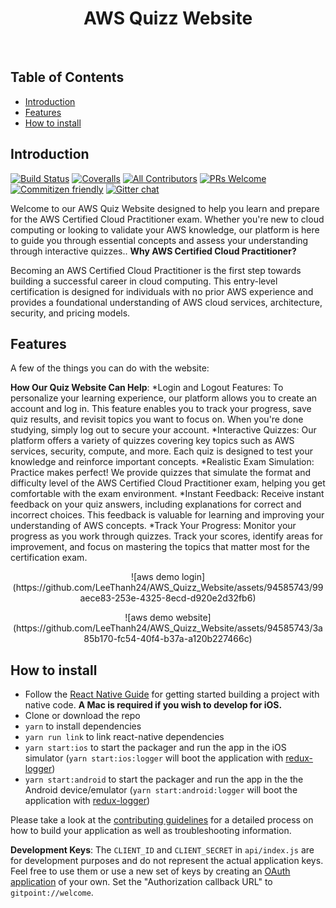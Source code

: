 <h1 align="center"> AWS Quizz Website </h1> <br>

<!-- START doctoc generated TOC please keep comment here to allow auto update -->
<!-- DON'T EDIT THIS SECTION, INSTEAD RE-RUN doctoc TO UPDATE -->
## Table of Contents

- [Introduction](#introduction)
- [Features](#features)
- [How to install](#build-process)




<!-- END doctoc generated TOC please keep comment here to allow auto update -->

## Introduction

[![Build Status](https://img.shields.io/travis/gitpoint/git-point.svg?style=flat-square)](https://travis-ci.org/gitpoint/git-point)
[![Coveralls](https://img.shields.io/coveralls/github/gitpoint/git-point.svg?style=flat-square)](https://coveralls.io/github/gitpoint/git-point)
[![All Contributors](https://img.shields.io/badge/all_contributors-73-orange.svg?style=flat-square)](./CONTRIBUTORS.md)
[![PRs Welcome](https://img.shields.io/badge/PRs-welcome-brightgreen.svg?style=flat-square)](http://makeapullrequest.com)
[![Commitizen friendly](https://img.shields.io/badge/commitizen-friendly-brightgreen.svg?style=flat-square)](http://commitizen.github.io/cz-cli/)
[![Gitter chat](https://img.shields.io/badge/chat-on_gitter-008080.svg?style=flat-square)](https://gitter.im/git-point)

Welcome to our AWS Quiz Website designed to help you learn and prepare for the AWS Certified Cloud Practitioner exam. Whether you're new to cloud computing or looking to validate your AWS knowledge, our platform is here to guide you through essential concepts and assess your understanding through interactive quizzes..
**Why AWS Certified Cloud Practitioner?**

Becoming an AWS Certified Cloud Practitioner is the first step towards building a successful career in cloud computing. This entry-level certification is designed for individuals with no prior AWS experience and provides a foundational understanding of AWS cloud services, architecture, security, and pricing models.


## Features

A few of the things you can do with the website:

**How Our Quiz Website Can Help**:
*Login and Logout Features: To personalize your learning experience, our platform allows you to create an account and log in. This feature enables you to track your progress, save quiz results, and revisit topics you want to focus on. When you're done studying, simply log out to secure your account.
*Interactive Quizzes: Our platform offers a variety of quizzes covering key topics such as AWS services, security, compute, and more. Each quiz is designed to test your knowledge and reinforce important concepts.
*Realistic Exam Simulation: Practice makes perfect! We provide quizzes that simulate the format and difficulty level of the AWS Certified Cloud Practitioner exam, helping you get comfortable with the exam environment.
*Instant Feedback: Receive instant feedback on your quiz answers, including explanations for correct and incorrect choices. This feedback is valuable for learning and improving your understanding of AWS concepts.
*Track Your Progress: Monitor your progress as you work through quizzes. Track your scores, identify areas for improvement, and focus on mastering the topics that matter most for the certification exam.


<p align="center">
  ![aws demo login](https://github.com/LeeThanh24/AWS_Quizz_Website/assets/94585743/99aece83-253e-4325-8ecd-d920e2d32fb6)
</p>

<p align="center">
  ![aws demo website](https://github.com/LeeThanh24/AWS_Quizz_Website/assets/94585743/3a85b170-fc54-40f4-b37a-a120b227466c)
</p>



## How to install

- Follow the [React Native Guide](https://facebook.github.io/react-native/docs/getting-started.html) for getting started building a project with native code. **A Mac is required if you wish to develop for iOS.**
- Clone or download the repo
- `yarn` to install dependencies
- `yarn run link` to link react-native dependencies
- `yarn start:ios` to start the packager and run the app in the iOS simulator (`yarn start:ios:logger` will boot the application with [redux-logger](<https://github.com/evgenyrodionov/redux-logger>))
- `yarn start:android` to start the packager and run the app in the the Android device/emulator (`yarn start:android:logger` will boot the application with [redux-logger](https://github.com/evgenyrodionov/redux-logger))

Please take a look at the [contributing guidelines](./CONTRIBUTING.md) for a detailed process on how to build your application as well as troubleshooting information.

**Development Keys**: The `CLIENT_ID` and `CLIENT_SECRET` in `api/index.js` are for development purposes and do not represent the actual application keys. Feel free to use them or use a new set of keys by creating an [OAuth application](https://github.com/settings/applications/new) of your own. Set the "Authorization callback URL" to `gitpoint://welcome`.
